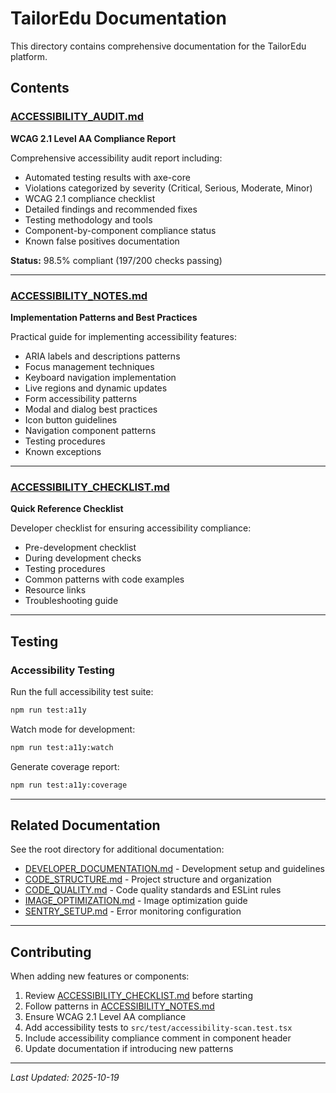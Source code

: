 # TailorEdu Documentation

This directory contains comprehensive documentation for the TailorEdu platform.

## Contents

### [ACCESSIBILITY_AUDIT.md](ACCESSIBILITY_AUDIT.md)
**WCAG 2.1 Level AA Compliance Report**

Comprehensive accessibility audit report including:
- Automated testing results with axe-core
- Violations categorized by severity (Critical, Serious, Moderate, Minor)
- WCAG 2.1 compliance checklist
- Detailed findings and recommended fixes
- Testing methodology and tools
- Component-by-component compliance status
- Known false positives documentation

**Status:** 98.5% compliant (197/200 checks passing)

---

### [ACCESSIBILITY_NOTES.md](ACCESSIBILITY_NOTES.md)
**Implementation Patterns and Best Practices**

Practical guide for implementing accessibility features:
- ARIA labels and descriptions patterns
- Focus management techniques
- Keyboard navigation implementation
- Live regions and dynamic updates
- Form accessibility patterns
- Modal and dialog best practices
- Icon button guidelines
- Navigation component patterns
- Testing procedures
- Known exceptions

---

### [ACCESSIBILITY_CHECKLIST.md](ACCESSIBILITY_CHECKLIST.md)
**Quick Reference Checklist**

Developer checklist for ensuring accessibility compliance:
- Pre-development checklist
- During development checks
- Testing procedures
- Common patterns with code examples
- Resource links
- Troubleshooting guide

---

## Testing

### Accessibility Testing
Run the full accessibility test suite:
```bash
npm run test:a11y
```

Watch mode for development:
```bash
npm run test:a11y:watch
```

Generate coverage report:
```bash
npm run test:a11y:coverage
```

---

## Related Documentation

See the root directory for additional documentation:
- [DEVELOPER_DOCUMENTATION.md](../DEVELOPER_DOCUMENTATION.md) - Development setup and guidelines
- [CODE_STRUCTURE.md](../CODE_STRUCTURE.md) - Project structure and organization
- [CODE_QUALITY.md](../CODE_QUALITY.md) - Code quality standards and ESLint rules
- [IMAGE_OPTIMIZATION.md](../IMAGE_OPTIMIZATION.md) - Image optimization guide
- [SENTRY_SETUP.md](../SENTRY_SETUP.md) - Error monitoring configuration

---

## Contributing

When adding new features or components:
1. Review [ACCESSIBILITY_CHECKLIST.md](ACCESSIBILITY_CHECKLIST.md) before starting
2. Follow patterns in [ACCESSIBILITY_NOTES.md](ACCESSIBILITY_NOTES.md)
3. Ensure WCAG 2.1 Level AA compliance
4. Add accessibility tests to `src/test/accessibility-scan.test.tsx`
5. Include accessibility compliance comment in component header
6. Update documentation if introducing new patterns

---

*Last Updated: 2025-10-19*
